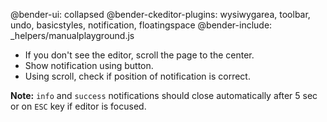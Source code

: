 @bender-ui: collapsed
@bender-ckeditor-plugins: wysiwygarea, toolbar, undo, basicstyles, notification, floatingspace
@bender-include: _helpers/manualplayground.js

* If you don't see the editor, scroll the page to the center.
* Show notification using button.
* Using scroll, check if position of notification is correct.

**Note:** `info` and `success` notifications should close automatically after 5 sec or on `ESC` key if editor is focused.